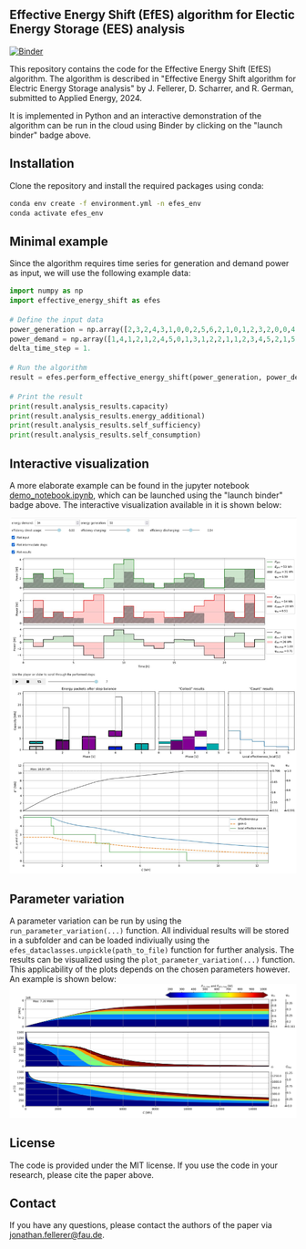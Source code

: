 ## Effective Energy Shift (EfES) algorithm for Electic Energy Storage (EES) analysis

[![Binder](https://mybinder.org/badge_logo.svg)](https://mybinder.org/v2/gh/AirborneKiwi/effective_energy_shift.git/HEAD?labpath=demo_notebook.ipynb)

This repository contains the code for the Effective Energy Shift (EfES) algorithm. 
The algorithm is described in "Effective Energy Shift algorithm for Electric Energy Storage analysis" by J. Fellerer, D. Scharrer, and R. German, submitted to Applied Energy, 2024.

It is implemented in Python and an interactive demonstration of the algorithm can be run in the cloud using Binder by clicking on the "launch binder" badge above.

## Installation

Clone the repository and install the required packages using conda:

```bash
conda env create -f environment.yml -n efes_env
conda activate efes_env
```

## Minimal example

Since the algorithm requires time series for generation and demand power as input, we will use the following example data:

```python
import numpy as np
import effective_energy_shift as efes

# Define the input data
power_generation = np.array([2,3,2,4,3,1,0,0,2,5,6,2,1,0,1,2,3,2,0,0,4,4,4,2])
power_demand = np.array([1,4,1,2,1,2,4,5,0,1,3,1,2,2,1,1,2,3,4,5,2,1,5,1])
delta_time_step = 1.

# Run the algorithm
result = efes.perform_effective_energy_shift(power_generation, power_demand, delta_time_step)

# Print the result
print(result.analysis_results.capacity)
print(result.analysis_results.energy_additional)
print(result.analysis_results.self_sufficiency)
print(result.analysis_results.self_consumption)
```

## Interactive visualization
A more elaborate example can be found in the jupyter notebook [demo_notebook.ipynb](demo_notebook.ipynb), which can be launched using the "launch binder" badge above.
The interactive visualization available in it is shown below:

![interactive_visualization_in_demo_notebook.jpg](examples%2Finteractive_visualization_in_demo_notebook.jpg)

## Parameter variation
A parameter variation can be run by using the ```run_parameter_variation(...)``` function. 
All individual results will be stored in a subfolder and can be loaded indiviually using the ```efes_dataclasses.unpickle(path_to_file)``` function for further analysis.
The results can be visualized using the ```plot_parameter_variation(...)``` function. 
This applicability of the plots depends on the chosen parameters however.
An example is shown below:
![house_example_results.png](examples%2Fhouse_example_results%2Fhouse_example_results.png)

## License

The code is provided under the MIT license. If you use the code in your research, please cite the paper above.

## Contact

If you have any questions, please contact the authors of the paper via <jonathan.fellerer@fau.de>.

